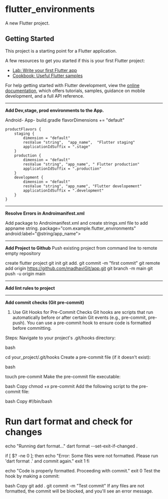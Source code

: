 # flutter_environments

A new Flutter project.

## Getting Started

This project is a starting point for a Flutter application.

A few resources to get you started if this is your first Flutter project:

- [Lab: Write your first Flutter app](https://docs.flutter.dev/get-started/codelab)
- [Cookbook: Useful Flutter samples](https://docs.flutter.dev/cookbook)

For help getting started with Flutter development, view the
[online documentation](https://docs.flutter.dev/), which offers tutorials,
samples, guidance on mobile development, and a full API reference.

---------------------------------------------------------------------
**Add Dev,stage, prod environments to the App.** 

Android- App- build.gradle
flavorDimensions += "default"

    productFlavors {
        staging {
            dimension = "default"
            resValue "string",  "app_name",  "Flutter staging"
            applicationIdSuffix = ".stage"
        }
        production {
            dimension = "default"
            resValue "string", "app_name", " Flutter production"
            applicationIdSuffix = ".production"
        }
        development {
            dimension = "default"
            resValue "string", "app_name", "Flutter developement"
            applicationIdSuffix = ".development"
        }
    }
---------------------------------------------------------------------------------------
**Resolve Errors in Androimanifest.xml**

Add package to Androimanifest.xml and create strings.xml file to add appname string.
package="com.example.flutter_environments"
android:label="@string/app_name">

-----------------------------------------------------------------------------------------

**Add Project to Github** Push existing project from command line to remote empty repository

create flutter project
git init
git add.
git commit -m "first commit"
git remote add origin https://github.com/madhaviGit/app.git
git branch -m main
git push -u origin main

------------------------------------------------------------------------------------------

**Add lint rules to project**



------------------------------------------------------

**Add commit checks (Git pre-commit)**

1. Use Git Hooks for Pre-Commit Checks
   Git hooks are scripts that run automatically before or after certain Git events (e.g., pre-commit, pre-push). You can use a pre-commit hook to ensure code is formatted before committing.

Steps:
Navigate to your project's .git/hooks directory:

bash

cd your_project/.git/hooks
Create a pre-commit file (if it doesn't exist):

bash

touch pre-commit
Make the pre-commit file executable:

bash
Copy
chmod +x pre-commit
Add the following script to the pre-commit file:

bash
Copy
#!/bin/bash

# Run dart format and check for changes
echo "Running dart format..."
dart format --set-exit-if-changed .

if [ $? -ne 0 ]; then
echo "Error: Some files were not formatted. Please run 'dart format .' and commit again."
exit 1
fi

echo "Code is properly formatted. Proceeding with commit."
exit 0
Test the hook by making a commit:

bash
Copy
git add .
git commit -m "Test commit"
If any files are not formatted, the commit will be blocked, and you'll see an error message.